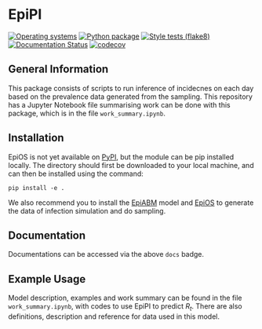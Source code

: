 # EpiPI
[![Operating systems](https://github.com/SABS-R3-Epidemiology/EpiPI/actions/workflows/os_versions.yml/badge.svg)](https://github.com/SABS-R3-Epidemiology/EpiPI/actions/workflows/os_versions.yml)
[![Python package](https://github.com/SABS-R3-Epidemiology/EpiPI/actions/workflows/python_versions.yml/badge.svg)](https://github.com/SABS-R3-Epidemiology/EpiPI/actions/workflows/python_versions.yml)
[![Style tests (flake8)](https://github.com/SABS-R3-Epidemiology/EpiPI/actions/workflows/style.yml/badge.svg)](https://github.com/SABS-R3-Epidemiology/EpiPI/actions/workflows/style.yml)
[![Documentation Status](https://readthedocs.org/projects/epipi/badge/?version=latest)](https://epipi.readthedocs.io/en/latest/?badge=latest)
[![codecov](https://codecov.io/gh/SABS-R3-Epidemiology/EpiPI/graph/badge.svg?token=X36987JKP0)](https://codecov.io/gh/SABS-R3-Epidemiology/EpiPI)

## General Information
This package consists of scripts to run inference of incidecnes on each day based on the prevalence data generated from the sampling. This repository has a Jupyter Notebook file summarising work can be done with this package, which is in the file `work_summary.ipynb`.

## Installation
EpiOS is not yet available on [PyPI](https://pypi.org/), but the module can be pip installed locally. The directory should first be downloaded to your local machine, and can then be installed using the command:

```console
pip install -e .
```

We also recommend you to install the [EpiABM](https://github.com/SABS-R3-Epidemiology/epiabm) model and [EpiOS](https://github.com/SABS-R3-Epidemiology/EpiOS) to generate the data of infection simulation and do sampling.

## Documentation

 Documentations can be accessed via the above `docs` badge.

## Example Usage
Model description, examples and work summary can be found in the file `work_summary.ipynb`, with codes to use EpiPI to predict $R_t$. There are also definitions, description and reference for data used in this model.